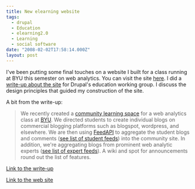 ```yaml
---
title: New elearning website
tags:
  - drupal
  - Education
  - elearning2.0
  - Learning
  - social software
date: "2008-02-02T17:58:14.000Z"
layout: post
---
```


I've been putting some final touches on a website I built for a class running at BYU this semester on web analytics. You can visit the site [here][0]. I did a [write-up about the site][1] for Drupal's education working group. I discuss the design principles that guided my construction of the site.  

A bit from the write-up:  


> We recently created a [community learning space][0] for a web analytics class at [BYU][2]. We directed students to create individual blogs on commercial blogging platforms such as blogspot, wordpress, and elsewhere. We are then using [FeedAPI][3] to aggregate the student blogs and comments ([see list of student feeds][4]) into the community site. In addition, we're aggregating blogs from prominent web analytic experts ([see list of expert feeds][5]). A wiki and spot for announcements round out the list of features.

  

[Link to the write-up][1]  

[Link to the web site][0]

[0]: http://ebiz2.byu.edu/analytics
[1]: http://groups.drupal.org/node/8610
[2]: http://byu.edu
[3]: http://drupal.org/project/feedapi
[4]: http://ebiz2.byu.edu/analytics/list-of-feeds
[5]: http://ebiz2.byu.edu/analytics/expert-feeds